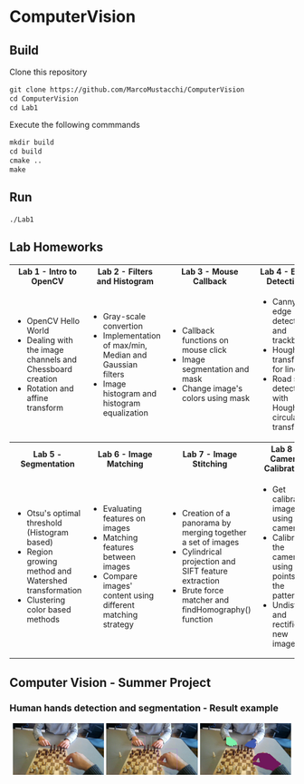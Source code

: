 # ComputerVision
## Build
Clone this repository
```
git clone https://github.com/MarcoMustacchi/ComputerVision
cd ComputerVision
cd Lab1
```

Execute the following commmands
```
mkdir build
cd build
cmake ..
make
```

## Run
```
./Lab1
```
## Lab Homeworks
<table>
<tr>
<th> Lab 1 - Intro to OpenCV </th>
<th> Lab 2 - Filters and Histogram </th>
<th> Lab 3 - Mouse Callback </th>
<th> Lab 4 - Edge Detection </th>
</tr>
<tr>
<td width="25%">
<ul>
  <li>OpenCV Hello World</li>
  <li>Dealing with the image channels and Chessboard creation</li>
  <li>Rotation and affine transform</li>    
</ul>
</td>
  
<td width="25%">
<ul>
  <li>Gray-scale convertion</li>
  <li>Implementation of max/min, Median and Gaussian filters</li>
  <li>Image histogram and histogram equalization</li>    
</ul>
</td>
  
<td width="25%">
<ul>
  <li>Callback functions on mouse click</li>
  <li>Image segmentation and mask</li>
  <li>Change image's colors using mask</li>    
</ul>
</td>
  
<td width="25%">
<ul>
  <li>Canny edge detector and trackbars</li>
  <li>Hough transform for lines</li>
  <li>Road sign detection with Hough circular transform</li>
</ul>
</td>
</tr>
  
<tr>
<th> Lab 5 - Segmentation </th>
<th> Lab 6 - Image Matching </th>
<th> Lab 7 - Image Stitching </th>
<th> Lab 8 - Camera Calibration </th>
</tr>
<tr>
<td width="25%">
<ul>
  <li>Otsu's optimal threshold (Histogram based)</li>
  <li>Region growing method and Watershed transformation</li>
  <li>Clustering color based methods</li>
</ul>
</td>
  
<td width="25%">
<ul>
  <li>Evaluating features on images</li>
  <li>Matching features between images</li>
  <li>Compare images' content using different matching strategy</li>
</ul>
</td>
  
<td width="25%">
  <ul>
  <li>Creation of a panorama by merging together a set of images</li>
  <li>Cylindrical projection and SIFT feature extraction</li>
  <li>Brute force matcher and findHomography() function</li>
</ul>
</td>
  
<td width="25%">
<ul>
  <li>Get calibration images using a camera</li>
  <li>Calibrates the camera using the points of the pattern</li>
  <li>Undistorts and rectifies new images</li> 
</ul>
</td>
</tr> 
  
</table>

## Computer Vision - Summer Project
### Human hands detection and segmentation - Result example
<p align="center">
  <img src="https://github.com/MarcoMustacchi/ComputerVision/blob/master/Project/Dataset/rgb/07.jpg" width="32%"/> <img src="https://github.com/MarcoMustacchi/ComputerVision/blob/master/Project/results/resultsDetection/Color/07.jpg" width="32%"/> <img src="https://github.com/MarcoMustacchi/ComputerVision/blob/master/Project/results/resultsSegmentation/Color/07.jpg" width="32%"/> 
</p>

